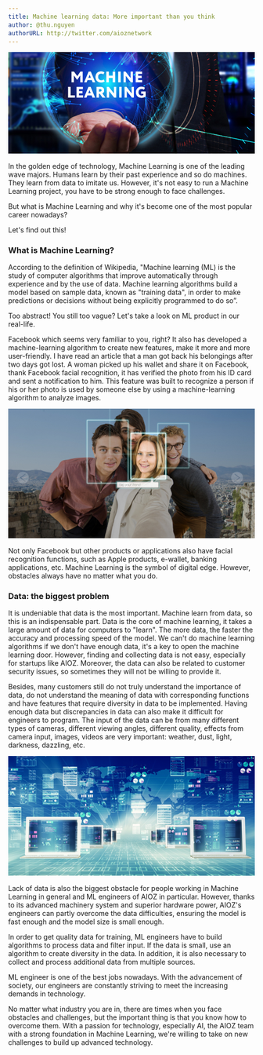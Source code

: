 ```yaml
---
title: Machine learning data: More important than you think
author: @thu.nguyen
authorURL: http://twitter.com/aioznetwork
---
```


![assets/2021-05-28-machine-learning/machinelearning1.jpg](assets/2021-05-28-machine-learning/machinelearning1.jpg)
<!--truncate-->

In the golden edge of technology, Machine Learning is one of the leading wave majors. Humans learn by their past experience and so do machines. They learn from data to imitate us. However, it's not easy to run a Machine Learning project, you have to be strong enough to face challenges.

But what is Machine Learning and why it's become one of the most popular career nowadays?

Let's find out this!

### What is Machine Learning?

According to the definition of Wikipedia, "Machine learning (ML) is the study of computer algorithms that improve automatically through experience and by the use of data. Machine learning algorithms build a model based on sample data, known as "training data", in order to make predictions or decisions without being explicitly programmed to do so”.

Too abstract! You still too vague? Let's take a look on ML product in our real-life.

Facebook which seems very familiar to you, right? It also has developed a machine-learning algorithm to create new features, make it more and more user-friendly. I have read an article that a man got back his belongings after two days got lost. A woman picked up his wallet and share it on Facebook, thank Facebook facial recognition, it has verified the photo from his ID card and sent a notification to him. This feature was built to recognize a person if his or her photo is used by someone else by using a machine-learning algorithm to analyze images. 

![assets/2021-05-28-machine-learning/shutterstock_233471317.jpg](assets/2021-05-28-machine-learning/shutterstock_233471317.jpg)

Not only Facebook but other products or applications also have facial recognition functions, such as Apple products, e-wallet, banking applications, etc. Machine Learning is the symbol of digital edge. However, obstacles always have no matter what you do.

### Data: the biggest problem

It is undeniable that data is the most important. Machine learn from data, so this is an indispensable part. Data is the core of machine learning, it takes a large amount of data for computers to "learn". The more data, the faster the accuracy and processing speed of the model. We can't do machine learning algorithms if we don't have enough data, it's a key to open the machine learning door. However, finding and collecting data is not easy, especially for startups like AIOZ. Moreover, the data can also be related to customer security issues, so sometimes they will not be willing to provide it.

Besides, many customers still do not truly understand the importance of data, do not understand the meaning of data with corresponding functions and have features that require diversity in data to be implemented. Having enough data but discrepancies in data can also make it difficult for engineers to program. The input of the data can be from many different types of cameras, different viewing angles, different quality, effects from camera input, images, videos are very important: weather, dust, light, darkness, dazzling, etc.

![assets/2021-05-28-machine-learning/infosharing.png](assets/2021-05-28-machine-learning/infosharing.png)

Lack of data is also the biggest obstacle for people working in Machine Learning in general and ML engineers of AIOZ in particular. However, thanks to its advanced machinery system and superior hardware power, AIOZ's engineers can partly overcome the data difficulties, ensuring the model is fast enough and the model size is small enough.

In order to get quality data for training, ML engineers have to build algorithms to process data and filter input. If the data is small, use an algorithm to create diversity in the data. In addition, it is also necessary to collect and process additional data from multiple sources.

ML engineer is one of the best jobs nowadays. With the advancement of society, our engineers are constantly striving to meet the increasing demands in technology.

No matter what industry you are in, there are times when you face obstacles and challenges, but the important thing is that you know how to overcome them. With a passion for technology, especially AI, the AIOZ team with a strong foundation in Machine Learning, we're willing to take on new challenges to build up advanced technology.
